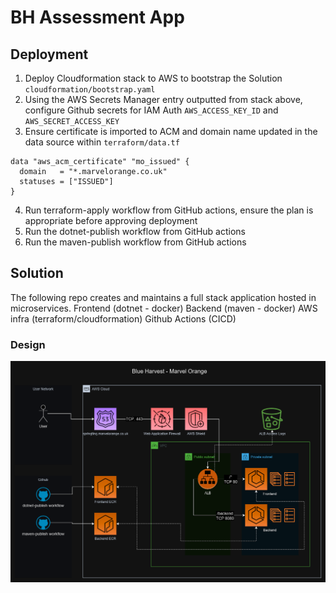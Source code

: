 # BH Assessment App

## Deployment

1. Deploy Cloudformation stack to AWS to bootstrap the Solution `cloudformation/bootstrap.yaml`
2. Using the AWS Secrets Manager entry outputted from stack above, configure Github secrets for IAM Auth `AWS_ACCESS_KEY_ID` and `AWS_SECRET_ACCESS_KEY`
3. Ensure certificate is imported to ACM and domain name updated in the data source within `terraform/data.tf`
```
data "aws_acm_certificate" "mo_issued" {
  domain   = "*.marvelorange.co.uk"
  statuses = ["ISSUED"]
}
```
4. Run terraform-apply workflow from GitHub actions, ensure the plan is appropriate before approving deployment
5. Run the dotnet-publish workflow from GitHub actions
6. Run the maven-publish workflow from GitHub actions

## Solution

The following repo creates and maintains a full stack application hosted in microservices.
Frontend (dotnet - docker)
Backend (maven - docker) 
AWS infra (terraform/cloudformation)
Github Actions (CICD)

### Design

![Design](docs/mo-bh.drawio.png)